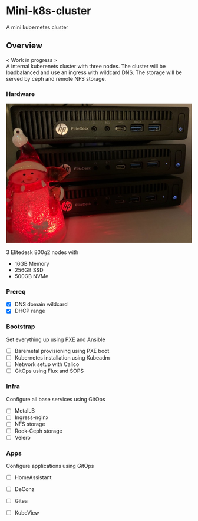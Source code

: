 # Mini-k8s-cluster
A mini kubernetes cluster

## Overview
< Work in progress >   
A internal kuberenets cluster with three nodes. The cluster will be loadbalanced and use an ingress with wildcard DNS. The storage will be served by ceph and remote NFS storage.

### Hardware
![Hardware](/mini-k8s-cluster.jpg)

3 Elitedesk 800g2 nodes with
- 16GB Memory
- 256GB SSD
- 500GB NVMe

### Prereq
- [X] DNS domain wildcard
- [X] DHCP range

### Bootstrap
Set everything up using PXE and Ansible
- [ ] Baremetal provisioning using PXE boot
- [ ] Kubernetes installation using Kubeadm
- [ ] Network setup with Calico
- [ ] GitOps using Flux and SOPS

### Infra
Configure all base services using GitOps
- [ ] MetalLB
- [ ] Ingress-nginx
- [ ] NFS storage
- [ ] Rook-Ceph storage
- [ ] Velero

### Apps
Configure applications using GitOps
- [ ] HomeAssistant
- [ ] DeConz
- [ ] Gitea
- [ ] KubeView






